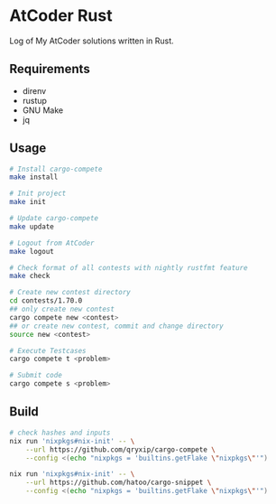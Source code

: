 # AtCoder Rust

Log of My AtCoder solutions written in Rust.

## Requirements

- direnv
- rustup
- GNU Make
- jq

## Usage

```sh
# Install cargo-compete
make install

# Init project
make init

# Update cargo-compete
make update

# Logout from AtCoder
make logout

# Check format of all contests with nightly rustfmt feature
make check

# Create new contest directory
cd contests/1.70.0
## only create new contest
cargo compete new <contest>
## or create new contest, commit and change directory
source new <contest>

# Execute Testcases
cargo compete t <problem>

# Submit code
cargo compete s <problem>
```
## Build

```sh
# check hashes and inputs
nix run 'nixpkgs#nix-init' -- \
    --url https://github.com/qryxip/cargo-compete \
    --config <(echo "nixpkgs = 'builtins.getFlake \"nixpkgs\"'")

nix run 'nixpkgs#nix-init' -- \
    --url https://github.com/hatoo/cargo-snippet \
    --config <(echo "nixpkgs = 'builtins.getFlake \"nixpkgs\"'")

```

